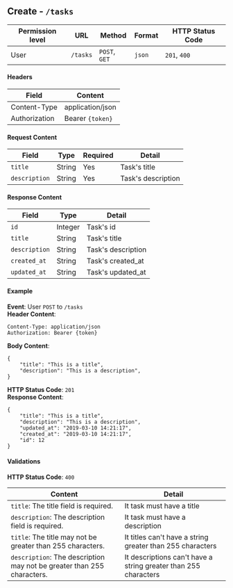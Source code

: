 ## Create - `/tasks`


| Permission level  |   URL| Method  | Format   |  HTTP Status Code |
|---|---|---|---|---|
|  User |  `/tasks` |   `POST`, `GET`|  `json` |  `201`, `400` |

#### Headers
|  Field | Content  |
|---|---|
|  Content-Type | application/json  |
|  Authorization | Bearer `{token}` |

#### Request Content

|  Field |  Type |  Required |  Detail |
|---|---|---|---|
| `title`  | String  | Yes  |  Task's title |
| `description`  |  String | Yes  |  Task's description |

#### Response Content
|  Field | Type  |Detail   |
|---|---|---|
|  `id`|  Integer |  Task's id |
|  `title`|  String |  Task's title |
|  `description`|  String |  Task's description |
|  `created_at`|  String |  Task's created_at |
|  `updated_at`|  String |  Task's updated_at |

#### Example

**Event**: User `POST` to `/tasks`  
**Header Content**:
```
Content-Type: application/json
Authorization: Bearer {token}
```
**Body Content**:
```
{
    "title": "This is a title",
    "description": "This is a description",
}
```

**HTTP Status Code**: `201`  
**Response Content**:
```
{
	"title": "This is a title",
    "description": "This is a description",
    "updated_at": "2019-03-10 14:21:17",
    "created_at": "2019-03-10 14:21:17",
    "id": 12
}
```

#### Validations
**HTTP Status Code**: `400`  

| Content  | Detail  |
|---|---|
| `title`: The title field is required.  | It task must have a title |
| `description`: The description field is required.  | It task must have a description |
| `title`: The title may not be greater than 255 characters.| It titles can't have a string greater than 255 characters |
| `description`: The description may not be greater than 255 characters.| It descriptions can't have a string greater than 255 characters |

